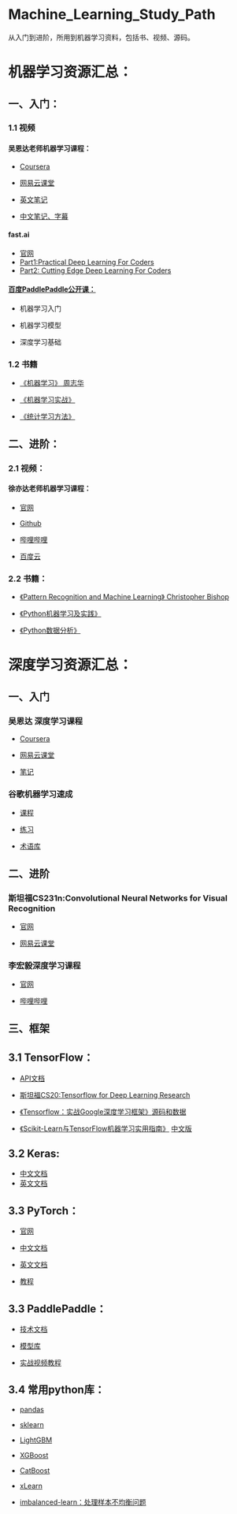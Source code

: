 # Machine_Learning_Study_Path
从入门到进阶，所用到机器学习资料，包括书、视频、源码。

# 机器学习资源汇总：

## 一、入门：
### 1.1 视频
#### 吴恩达老师机器学习课程： 
* [Coursera](https://www.coursera.org/learn/machine-learning)
  
* [网易云课堂](http://study.163.com/course/introduction/1004570029.htm?courseId=1004570029)  
* [英文笔记](https://github.com/linxid/Machine_Learning_Study_Path/tree/master/%E7%AC%94%E8%AE%B0/%E5%90%B4%E6%81%A9%E8%BE%BE%E6%9C%BA%E5%99%A8%E5%AD%A6%E4%B9%A0%E7%AC%94%E8%AE%B0)   
* [中文笔记、字幕](https://github.com/fengdu78/Coursera-ML-AndrewNg-Notes)  

#### fast.ai  
* [官网](http://www.fast.ai/)  
* [Part1:Practical Deep Learning For Coders](http://course.fast.ai/)  
* [Part2: Cutting Edge Deep Learning For Coders](http://course.fast.ai/part2.html)  

#### [百度PaddlePaddle公开课：](http://ai.baidu.com/paddlepaddle/openCourses)
* 机器学习入门

* 机器学习模型
* 深度学习基础


### 1.2 书籍
* [《机器学习》 周志华](https://book.douban.com/subject/26708119/)

* [《机器学习实战》](https://book.douban.com/subject/24703171/)  
* [《统计学习方法》](https://book.douban.com/subject/10590856/)

## 二、进阶：

### 2.1 视频：

#### 徐亦达老师机器学习课程： 
* [官网](https://www.uts.edu.au/staff/yida.xu)   

* [Github](https://github.com/roboticcam/machine-learning-notes)  
* [哔哩哔哩](https://www.bilibili.com/video/av12802062?p=2)  
* [百度云](https://pan.baidu.com/s/1PW0vuhHgMg3xAWRSoHoXbw#list/path=%2F)

### 2.2 书籍：
* [《Pattern Recognition and Machine Learning》 Christopher Bishop](https://book.douban.com/subject/2061116/)

* [《Python机器学习及实践》](https://book.douban.com/subject/26886337/)  
* [《Python数据分析》](https://book.douban.com/subject/26274624/)  

# 深度学习资源汇总：
## 一、入门

### 吴恩达 深度学习课程 
* [Coursera](https://www.coursera.org/specializations/deep-learning)

* [网易云课堂](http://mooc.study.163.com/smartSpec/detail/1001319001.htm) 
* [笔记](http://www.ai-start.com/dl2017/)
### 谷歌机器学习速成
* [课程](https://developers.google.cn/machine-learning/crash-course/prereqs-and-prework)

* [练习](https://developers.google.cn/machine-learning/crash-course/exercises)
* [术语库](https://developers.google.cn/machine-learning/crash-course/glossary)

## 二、进阶
### 斯坦福CS231n:Convolutional Neural Networks for Visual Recognition 
* [官网](http://cs231n.stanford.edu/)  

* [网易云课堂](http://study.163.com/course/introduction/1003223001.hm)

### 李宏毅深度学习课程 
* [官网](http://speech.ee.ntu.edu.tw/~tlkagk/courses.html)

* [哔哩哔哩](https://www.bilibili.com/video/av9770302/)

## 三、框架
## 3.1 TensorFlow：
* [API文档](https://www.tensorflow.org/api_docs/python/)

* [斯坦福CS20:Tensorflow for Deep Learning Research](https://web.stanford.edu/class/cs20si/)
* [《Tensorflow：实战Google深度学习框架》](https://book.douban.com/subject/26976457/)[源码和数据](https://github.com/caicloud/tensorflow-tutorial)
* [《Scikit-Learn与TensorFlow机器学习实用指南》](http://item.jd.com/12241590.html) [中文版](https://github.com/apachecn/hands_on_Ml_with_Sklearn_and_TF)

## 3.2 Keras:
* [中文文档](http://keras-cn.readthedocs.io/en/latest/)
* [英文文档](https://keras.io/)
## 3.3 PyTorch：
* [官网](https://pytorch.org/)
* [中文文档](https://pytorch-cn.readthedocs.io/zh/latest/)  

* [英文文档](https://pytorch.org/docs/stable/index.html)
* [教程](https://pytorch.org/tutorials/)

## 3.3 PaddlePaddle：
* [技术文档](http://staging.paddlepaddle.org/docs/develop/documentation/zh/getstarted/index_cn.html)

* [模型库](http://staging.paddlepaddle.org/docs/develop/models/README.cn.html)
* [实战视频教程](http://ai.baidu.com/paddlepaddle/openCourses)

## 3.4 常用python库：
* [pandas](http://pandas.pydata.org/index.html)

* [sklearn](http://sklearn.apachecn.org/)
* [LightGBM](http://lightgbm.apachecn.org/cn/latest/index.html)
* [XGBoost](http://xgboost.readthedocs.io/en/latest/get_started/)
* [CatBoost](https://tech.yandex.com/catboost/doc/dg/concepts/python-installation-docpage/)
* [xLearn](http://xlearn-doc.readthedocs.io/en/latest/start.html)
* [imbalanced-learn：处理样本不均衡问题](http://contrib.scikit-learn.org/imbalanced-learn/stable/index.html)
